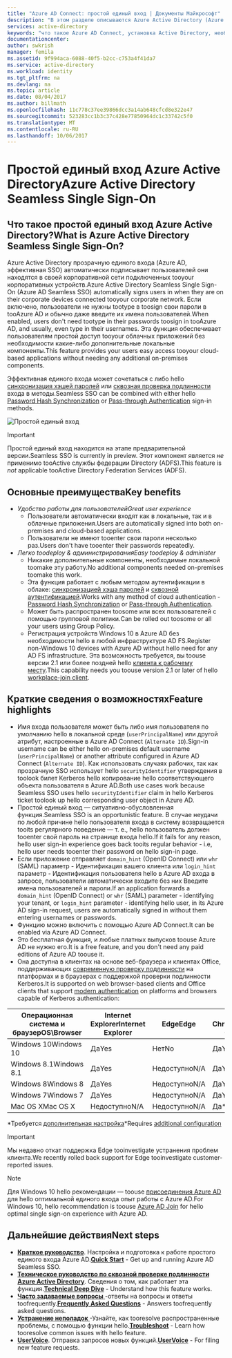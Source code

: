 ```yaml
---
title: "Azure AD Connect: простой единый вход | Документы Майкрософт"
description: "В этом разделе описываются Azure Active Directory (Azure AD) прозрачную единого входа и как позволяет вам tooprovide true единого входа для корпоративных пользователей настольных компьютеров в корпоративной сети."
services: active-directory
keywords: "что такое Azure AD Connect, установка Active Directory, необходимые компоненты для Azure AD, единый вход"
documentationcenter: 
author: swkrish
manager: femila
ms.assetid: 9f994aca-6088-40f5-b2cc-c753a4f41da7
ms.service: active-directory
ms.workload: identity
ms.tgt_pltfrm: na
ms.devlang: na
ms.topic: article
ms.date: 08/04/2017
ms.author: billmath
ms.openlocfilehash: 11c778c37ee39866dcc3a14ab648cfcd8e322e47
ms.sourcegitcommit: 523283cc1b3c37c428e77850964dc1c33742c5f0
ms.translationtype: MT
ms.contentlocale: ru-RU
ms.lasthandoff: 10/06/2017
---
```

# <a name="azure-active-directory-seamless-single-sign-on"></a><span data-ttu-id="44f4e-104">Простой единый вход Azure Active Directory</span><span class="sxs-lookup"><span data-stu-id="44f4e-104">Azure Active Directory Seamless Single Sign-On</span></span>

## <a name="what-is-azure-active-directory-seamless-single-sign-on"></a><span data-ttu-id="44f4e-105">Что такое простой единый вход Azure Active Directory?</span><span class="sxs-lookup"><span data-stu-id="44f4e-105">What is Azure Active Directory Seamless Single Sign-On?</span></span>

<span data-ttu-id="44f4e-106">Azure Active Directory прозрачную единого входа (Azure AD, эффективная SSO) автоматически подписывает пользователей они находятся в своей корпоративной сети подключенных tooyour корпоративных устройств.</span><span class="sxs-lookup"><span data-stu-id="44f4e-106">Azure Active Directory Seamless Single Sign-On (Azure AD Seamless SSO) automatically signs users in when they are on their corporate devices connected tooyour corporate network.</span></span> <span data-ttu-id="44f4e-107">Если включено, пользователи не нужны tootype в toosign свои пароли в tooAzure AD и обычно даже введите их имена пользователей.</span><span class="sxs-lookup"><span data-stu-id="44f4e-107">When enabled, users don't need tootype in their passwords toosign in tooAzure AD, and usually, even type in their usernames.</span></span> <span data-ttu-id="44f4e-108">Эта функция обеспечивает пользователям простой доступ tooyour облачных приложений без необходимости какие-либо дополнительные локальные компоненты.</span><span class="sxs-lookup"><span data-stu-id="44f4e-108">This feature provides your users easy access tooyour cloud-based applications without needing any additional on-premises components.</span></span>

<span data-ttu-id="44f4e-109">Эффективная единого входа может сочетаться с либо hello [синхронизация хэшей паролей](active-directory-aadconnectsync-implement-password-synchronization.md) или [сквозная проверка подлинности](active-directory-aadconnect-pass-through-authentication.md) входа в методы.</span><span class="sxs-lookup"><span data-stu-id="44f4e-109">Seamless SSO can be combined with either hello [Password Hash Synchronization](active-directory-aadconnectsync-implement-password-synchronization.md) or [Pass-through Authentication](active-directory-aadconnect-pass-through-authentication.md) sign-in methods.</span></span>

![Простой единый вход](./media/active-directory-aadconnect-sso/sso1.png)

>[!IMPORTANT]
><span data-ttu-id="44f4e-111">Простой единый вход находится на этапе предварительной версии.</span><span class="sxs-lookup"><span data-stu-id="44f4e-111">Seamless SSO is currently in preview.</span></span> <span data-ttu-id="44f4e-112">Этот компонент является _не_ применимо tooActive службы федерации Directory (ADFS).</span><span class="sxs-lookup"><span data-stu-id="44f4e-112">This feature is _not_ applicable tooActive Directory Federation Services (ADFS).</span></span>

## <a name="key-benefits"></a><span data-ttu-id="44f4e-113">Основные преимущества</span><span class="sxs-lookup"><span data-stu-id="44f4e-113">Key benefits</span></span>

- <span data-ttu-id="44f4e-114">*Удобство работы для пользователей*</span><span class="sxs-lookup"><span data-stu-id="44f4e-114">*Great user experience*</span></span>
  - <span data-ttu-id="44f4e-115">Пользователи автоматически входят как в локальные, так и в облачные приложения.</span><span class="sxs-lookup"><span data-stu-id="44f4e-115">Users are automatically signed into both on-premises and cloud-based applications.</span></span>
  - <span data-ttu-id="44f4e-116">Пользователи не имеют tooenter свои пароли несколько раз.</span><span class="sxs-lookup"><span data-stu-id="44f4e-116">Users don't have tooenter their passwords repeatedly.</span></span>
- <span data-ttu-id="44f4e-117">*Легко toodeploy & администрирования*</span><span class="sxs-lookup"><span data-stu-id="44f4e-117">*Easy toodeploy & administer*</span></span>
  - <span data-ttu-id="44f4e-118">Никакие дополнительные компоненты, необходимые локальной toomake эту работу.</span><span class="sxs-lookup"><span data-stu-id="44f4e-118">No additional components needed on-premises toomake this work.</span></span>
  - <span data-ttu-id="44f4e-119">Эта функция работает с любым методом аутентификации в облаке: [синхронизацией хэша паролей](active-directory-aadconnectsync-implement-password-synchronization.md) и [сквозной аутентификацией](active-directory-aadconnect-pass-through-authentication.md).</span><span class="sxs-lookup"><span data-stu-id="44f4e-119">Works with any method of cloud authentication - [Password Hash Synchronization](active-directory-aadconnectsync-implement-password-synchronization.md) or [Pass-through Authentication](active-directory-aadconnect-pass-through-authentication.md).</span></span>
  - <span data-ttu-id="44f4e-120">Может быть распространен toosome или всех пользователей с помощью групповой политики.</span><span class="sxs-lookup"><span data-stu-id="44f4e-120">Can be rolled out toosome or all your users using Group Policy.</span></span>
  - <span data-ttu-id="44f4e-121">Регистрация устройств Windows 10 в Azure AD без необходимости hello в любой инфраструктуре AD FS.</span><span class="sxs-lookup"><span data-stu-id="44f4e-121">Register non-Windows 10 devices with Azure AD without hello need for any AD FS infrastructure.</span></span> <span data-ttu-id="44f4e-122">Эта возможность требуется, вы toouse версии 2.1 или более поздней hello [клиента к рабочему месту](https://www.microsoft.com/download/details.aspx?id=53554).</span><span class="sxs-lookup"><span data-stu-id="44f4e-122">This capability needs you toouse version 2.1 or later of hello [workplace-join client](https://www.microsoft.com/download/details.aspx?id=53554).</span></span>

## <a name="feature-highlights"></a><span data-ttu-id="44f4e-123">Краткие сведения о возможностях</span><span class="sxs-lookup"><span data-stu-id="44f4e-123">Feature highlights</span></span>

- <span data-ttu-id="44f4e-124">Имя входа пользователя может быть либо имя пользователя по умолчанию hello в локальной среде (`userPrincipalName`) или другой атрибут, настроенные в Azure AD Connect (`Alternate ID`).</span><span class="sxs-lookup"><span data-stu-id="44f4e-124">Sign-in username can be either hello on-premises default username (`userPrincipalName`) or another attribute configured in Azure AD Connect (`Alternate ID`).</span></span> <span data-ttu-id="44f4e-125">Как использовать случаях рабочих, так как прозрачную SSO использует hello `securityIdentifier` утверждения в toolook билет Kerberos hello копирование hello соответствующего объекта пользователя в Azure AD.</span><span class="sxs-lookup"><span data-stu-id="44f4e-125">Both use cases work because Seamless SSO uses hello `securityIdentifier` claim in hello Kerberos ticket toolook up hello corresponding user object in Azure AD.</span></span>
- <span data-ttu-id="44f4e-126">Простой единый вход — ситуативно-обусловленная функция.</span><span class="sxs-lookup"><span data-stu-id="44f4e-126">Seamless SSO is an opportunistic feature.</span></span> <span data-ttu-id="44f4e-127">В случае неудачи по любой причине hello пользователя входа в систему возвращается tooits регулярного поведение — т. е., hello пользователь должен tooenter свой пароль на странице входа hello.</span><span class="sxs-lookup"><span data-stu-id="44f4e-127">If it fails for any reason, hello user sign-in experience goes back tooits regular behavior - i.e, hello user needs tooenter their password on hello sign-in page.</span></span>
- <span data-ttu-id="44f4e-128">Если приложение отправляет `domain_hint` (OpenID Connect) или `whr` (SAML) параметр - Идентификация вашего клиента или `login_hint` параметр - Идентификация пользователя hello в Azure AD входа в запросе, пользователи автоматически входите без них Введите имена пользователей и пароли.</span><span class="sxs-lookup"><span data-stu-id="44f4e-128">If an application forwards a `domain_hint` (OpenID Connect) or `whr` (SAML) parameter - identifying your tenant, or `login_hint` parameter - identifying hello user, in its Azure AD sign-in request, users are automatically signed in without them entering usernames or passwords.</span></span>
- <span data-ttu-id="44f4e-129">Функцию можно включить с помощью Azure AD Connect.</span><span class="sxs-lookup"><span data-stu-id="44f4e-129">It can be enabled via Azure AD Connect.</span></span>
- <span data-ttu-id="44f4e-130">Это бесплатная функция, и любые платных выпусков toouse Azure AD не нужно его.</span><span class="sxs-lookup"><span data-stu-id="44f4e-130">It is a free feature, and you don't need any paid editions of Azure AD toouse it.</span></span>
- <span data-ttu-id="44f4e-131">Она доступна в клиентах на основе веб-браузера и клиентах Office, поддерживающих [современную проверку подлинности](https://aka.ms/modernauthga) на платформах и в браузерах с поддержкой проверки подлинности Kerberos.</span><span class="sxs-lookup"><span data-stu-id="44f4e-131">It is supported on web browser-based clients and Office clients that support [modern authentication](https://aka.ms/modernauthga) on platforms and browsers capable of Kerberos authentication:</span></span>

| <span data-ttu-id="44f4e-132">Операционная система и браузер</span><span class="sxs-lookup"><span data-stu-id="44f4e-132">OS\Browser</span></span> |<span data-ttu-id="44f4e-133">Internet Explorer</span><span class="sxs-lookup"><span data-stu-id="44f4e-133">Internet Explorer</span></span>|<span data-ttu-id="44f4e-134">Edge</span><span class="sxs-lookup"><span data-stu-id="44f4e-134">Edge</span></span>|<span data-ttu-id="44f4e-135">Google Chrome</span><span class="sxs-lookup"><span data-stu-id="44f4e-135">Google Chrome</span></span>|<span data-ttu-id="44f4e-136">Mozilla Firefox</span><span class="sxs-lookup"><span data-stu-id="44f4e-136">Mozilla Firefox</span></span>|<span data-ttu-id="44f4e-137">Safari</span><span class="sxs-lookup"><span data-stu-id="44f4e-137">Safari</span></span>|
| --- | --- |--- | --- | --- | -- 
|<span data-ttu-id="44f4e-138">Windows 10</span><span class="sxs-lookup"><span data-stu-id="44f4e-138">Windows 10</span></span>|<span data-ttu-id="44f4e-139">Да</span><span class="sxs-lookup"><span data-stu-id="44f4e-139">Yes</span></span>|<span data-ttu-id="44f4e-140">Нет</span><span class="sxs-lookup"><span data-stu-id="44f4e-140">No</span></span>|<span data-ttu-id="44f4e-141">Да</span><span class="sxs-lookup"><span data-stu-id="44f4e-141">Yes</span></span>|<span data-ttu-id="44f4e-142">Да\*</span><span class="sxs-lookup"><span data-stu-id="44f4e-142">Yes\*</span></span>|<span data-ttu-id="44f4e-143">Недоступно</span><span class="sxs-lookup"><span data-stu-id="44f4e-143">N/A</span></span>
|<span data-ttu-id="44f4e-144">Windows 8.1</span><span class="sxs-lookup"><span data-stu-id="44f4e-144">Windows 8.1</span></span>|<span data-ttu-id="44f4e-145">Да</span><span class="sxs-lookup"><span data-stu-id="44f4e-145">Yes</span></span>|<span data-ttu-id="44f4e-146">Недоступно</span><span class="sxs-lookup"><span data-stu-id="44f4e-146">N/A</span></span>|<span data-ttu-id="44f4e-147">Да</span><span class="sxs-lookup"><span data-stu-id="44f4e-147">Yes</span></span>|<span data-ttu-id="44f4e-148">Да\*</span><span class="sxs-lookup"><span data-stu-id="44f4e-148">Yes\*</span></span>|<span data-ttu-id="44f4e-149">Недоступно</span><span class="sxs-lookup"><span data-stu-id="44f4e-149">N/A</span></span>
|<span data-ttu-id="44f4e-150">Windows 8</span><span class="sxs-lookup"><span data-stu-id="44f4e-150">Windows 8</span></span>|<span data-ttu-id="44f4e-151">Да</span><span class="sxs-lookup"><span data-stu-id="44f4e-151">Yes</span></span>|<span data-ttu-id="44f4e-152">Недоступно</span><span class="sxs-lookup"><span data-stu-id="44f4e-152">N/A</span></span>|<span data-ttu-id="44f4e-153">Да</span><span class="sxs-lookup"><span data-stu-id="44f4e-153">Yes</span></span>|<span data-ttu-id="44f4e-154">Да\*</span><span class="sxs-lookup"><span data-stu-id="44f4e-154">Yes\*</span></span>|<span data-ttu-id="44f4e-155">Недоступно</span><span class="sxs-lookup"><span data-stu-id="44f4e-155">N/A</span></span>
|<span data-ttu-id="44f4e-156">Windows 7</span><span class="sxs-lookup"><span data-stu-id="44f4e-156">Windows 7</span></span>|<span data-ttu-id="44f4e-157">Да</span><span class="sxs-lookup"><span data-stu-id="44f4e-157">Yes</span></span>|<span data-ttu-id="44f4e-158">Недоступно</span><span class="sxs-lookup"><span data-stu-id="44f4e-158">N/A</span></span>|<span data-ttu-id="44f4e-159">Да</span><span class="sxs-lookup"><span data-stu-id="44f4e-159">Yes</span></span>|<span data-ttu-id="44f4e-160">Да\*</span><span class="sxs-lookup"><span data-stu-id="44f4e-160">Yes\*</span></span>|<span data-ttu-id="44f4e-161">Недоступно</span><span class="sxs-lookup"><span data-stu-id="44f4e-161">N/A</span></span>
|<span data-ttu-id="44f4e-162">Mac OS X</span><span class="sxs-lookup"><span data-stu-id="44f4e-162">Mac OS X</span></span>|<span data-ttu-id="44f4e-163">Недоступно</span><span class="sxs-lookup"><span data-stu-id="44f4e-163">N/A</span></span>|<span data-ttu-id="44f4e-164">Недоступно</span><span class="sxs-lookup"><span data-stu-id="44f4e-164">N/A</span></span>|<span data-ttu-id="44f4e-165">Да\*</span><span class="sxs-lookup"><span data-stu-id="44f4e-165">Yes\*</span></span>|<span data-ttu-id="44f4e-166">Да\*</span><span class="sxs-lookup"><span data-stu-id="44f4e-166">Yes\*</span></span>|<span data-ttu-id="44f4e-167">Да\*</span><span class="sxs-lookup"><span data-stu-id="44f4e-167">Yes\*</span></span>

<span data-ttu-id="44f4e-168">\*Требуется [дополнительная настройка](active-directory-aadconnect-sso-quick-start.md#browser-considerations)</span><span class="sxs-lookup"><span data-stu-id="44f4e-168">\*Requires [additional configuration](active-directory-aadconnect-sso-quick-start.md#browser-considerations)</span></span>

>[!IMPORTANT]
><span data-ttu-id="44f4e-169">Мы недавно откат поддержка Edge tooinvestigate устранения проблем клиента.</span><span class="sxs-lookup"><span data-stu-id="44f4e-169">We recently rolled back support for Edge tooinvestigate customer-reported issues.</span></span>

>[!NOTE]
><span data-ttu-id="44f4e-170">Для Windows 10 hello рекомендации — toouse [присоединения Azure AD](../active-directory-azureadjoin-overview.md) для hello оптимальной единого входа опыт работы с Azure AD.</span><span class="sxs-lookup"><span data-stu-id="44f4e-170">For Windows 10, hello recommendation is toouse [Azure AD Join](../active-directory-azureadjoin-overview.md) for hello optimal single sign-on experience with Azure AD.</span></span>

## <a name="next-steps"></a><span data-ttu-id="44f4e-171">Дальнейшие действия</span><span class="sxs-lookup"><span data-stu-id="44f4e-171">Next steps</span></span>

- <span data-ttu-id="44f4e-172">[**Краткое руководство**](active-directory-aadconnect-sso-quick-start.md). Настройка и подготовка к работе простого единого входа Azure AD.</span><span class="sxs-lookup"><span data-stu-id="44f4e-172">[**Quick Start**](active-directory-aadconnect-sso-quick-start.md) - Get up and running Azure AD Seamless SSO.</span></span>
- <span data-ttu-id="44f4e-173">[**Техническое руководство по сквозной проверке подлинности Azure Active Directory**](active-directory-aadconnect-sso-how-it-works.md). Сведения о том, как работает эта функция.</span><span class="sxs-lookup"><span data-stu-id="44f4e-173">[**Technical Deep Dive**](active-directory-aadconnect-sso-how-it-works.md) - Understand how this feature works.</span></span>
- <span data-ttu-id="44f4e-174">[**Часто задаваемые вопросы** ](active-directory-aadconnect-sso-faq.md) -ответы на вопросы и ответы toofrequently.</span><span class="sxs-lookup"><span data-stu-id="44f4e-174">[**Frequently Asked Questions**](active-directory-aadconnect-sso-faq.md) - Answers toofrequently asked questions.</span></span>
- <span data-ttu-id="44f4e-175">[**Устранение неполадок** ](active-directory-aadconnect-troubleshoot-sso.md) -Узнайте, как tooresolve распространенные проблемы, с помощью функции hello.</span><span class="sxs-lookup"><span data-stu-id="44f4e-175">[**Troubleshoot**](active-directory-aadconnect-troubleshoot-sso.md) - Learn how tooresolve common issues with hello feature.</span></span>
- <span data-ttu-id="44f4e-176">[**UserVoice**](https://feedback.azure.com/forums/169401-azure-active-directory/category/160611-directory-synchronization-aad-connect). Отправка запросов новых функций.</span><span class="sxs-lookup"><span data-stu-id="44f4e-176">[**UserVoice**](https://feedback.azure.com/forums/169401-azure-active-directory/category/160611-directory-synchronization-aad-connect) - For filing new feature requests.</span></span>
